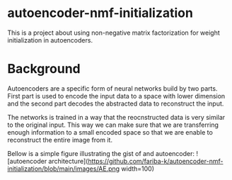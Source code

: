 # autoencoder-nmf-initialization
This is a project about using non-negative matrix factorization for weight initialization in autoencoders.

# Background
Autoencoders are a specific form of neural networks build by two parts. First part is used to encode the input data to a space with lower dimension and the second part decodes the abstracted data to reconstruct the input.

The networks is trained in a way that the reocnstructed data is very similar to the original input. This way we can make sure that we are transferring enough information to a small encoded space so that we are enable to reconstruct the entire image from it.

Bellow is a simple figure illustrating the gist of and autoencoder:
![autoencoder architecture](https://github.com/fariba-k/autoencoder-nmf-initialization/blob/main/images/AE.png width=100)


